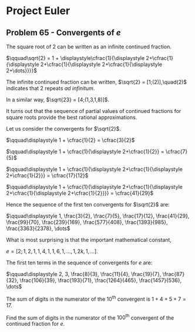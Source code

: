 # Project Euler

## Problem 65 - Convergents of *e*

The square root of 2 can be written as an infinite continued fraction.

$\qquad\sqrt{2} = 1 + \displaystyle\cfrac{1}{\displaystyle 2+\cfrac{1}{\displaystyle 2+\cfrac{1}{\displaystyle 2+\cfrac{1}{\displaystyle 2+\dots}}}}$

The infinite continued fraction can be written, $\sqrt{2} = [1;(2)],\quad(2)$ indicates that 2 repeats *ad infinitum*.

In a similar way, $\sqrt{23} = [4;(1,3,1,8)]$.

It turns out that the sequence of partial values of continued fractions for square roots provide the best rational approximations.

Let us consider the convergents for $\sqrt{2}$.

$\qquad\displaystyle 1 + \cfrac{1}{2} = \cfrac{3}{2}$

$\qquad\displaystyle 1 + \cfrac{1}{\displaystyle 2+\cfrac{1}{2}} = \cfrac{7}{5}$

$\qquad\displaystyle 1 + \cfrac{1}{\displaystyle 2+\cfrac{1}{\displaystyle 2+\cfrac{1}{2}}} = \cfrac{17}{12}$

$\qquad\displaystyle 1 + \cfrac{1}{\displaystyle 2+\cfrac{1}{\displaystyle 2+\cfrac{1}{\displaystyle 2+\cfrac{1}{2}}}} = \cfrac{41}{29}$

Hence the sequence of the first ten convergents for $\sqrt{2}$ are:

$\qquad\displaystyle 1, \frac{3}{2}, \frac{7}{5}, \frac{17}{12}, \frac{41}{29}, \frac{99}{70}, \frac{239}{169}, \frac{577}{408}, \frac{1393}{985}, \frac{3363}{2378}, \dots$

What is most surprising is that the important mathematical constant,

$e = [2;1,2,1,1,4,1,1,6,1,\dots,1,2k,1,\dots]$.

The first ten terms in the sequence of convergents for *e* are:

$\qquad\displaystyle 2, 3, \frac{8}{3}, \frac{11}{4}, \frac{19}{7}, \frac{87}{32}, \frac{106}{39}, \frac{193}{71}, \frac{1264}{465}, \frac{1457}{536}, \dots$

The sum of digits in the numerator of the $10^\text{th}$ convergent is $1 + 4 + 5 + 7 = 17$.

Find the sum of digits in the numerator of the $100^\text{th}$ convergent of the continued fraction for $e$.
